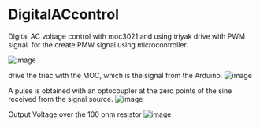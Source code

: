 # DigitalACcontrol
Digital AC voltage control with moc3021 and using triyak drive with PWM signal. for the create PMW signal using microcontroller.

 ![image](https://user-images.githubusercontent.com/121678825/214245010-bbfcf199-a82a-4f07-b8a9-0321ca0ae56b.png)

drive the triac with the MOC, which is the signal from the Arduino.
![image](https://user-images.githubusercontent.com/121678825/214244989-2cfdc39e-cf2b-4fca-87db-233ffa197838.png)

A pulse is obtained with an optocoupler at the zero points of the sine received from the signal source.
![image](https://user-images.githubusercontent.com/121678825/214244924-c15773c9-d45c-4381-9494-d8db5daa9292.png)

Output Voltage over the 100 ohm resistor
![image](https://user-images.githubusercontent.com/121678825/214245094-17e8e5ad-f28b-40bf-9111-405f0dbb430a.png)
